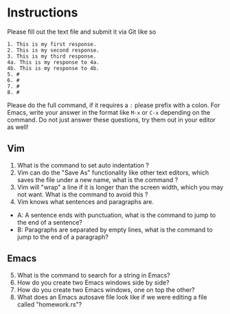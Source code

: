 # Instructions
Please fill out the text file and submit it via Git like so

```
1. This is my first response.
2. This is my second response. 
3. This is my third response.
4a. This is my response to 4a. 
4b. This is my response to 4b.
5. # 
6. #
7. #
8. #
```

Please do the full command, if it requires a `:` please prefix with a colon. For Emacs, write your
answer in the format like `M-x` or `C-x` depending on the command. Do not just answer these
questions, try them out in your editor as well!

## Vim
1. What is the command to set auto indentation ? 
2. Vim can do the "Save As" functionality like other text editors, which saves the file under a new name, what is the command ? 
3. Vim will "wrap" a line if it is longer than the screen width, which you may not want. What is the
command to avoid this ?
4. Vim knows what sentences and paragraphs are.  
- A: A sentence ends with punctuation, what is the command to jump to the end of a sentence?
- B: Paragraphs are separated by empty lines, what is the command to jump to the end of a paragraph?

## Emacs
5. What is the command to search for a string in Emacs?
6. How do you create two Emacs windows side by side?
7. How do you create two Emacs windows, one on top the other?
8. What does an Emacs autosave file look like if we were editing a file called "homework.rs"?
